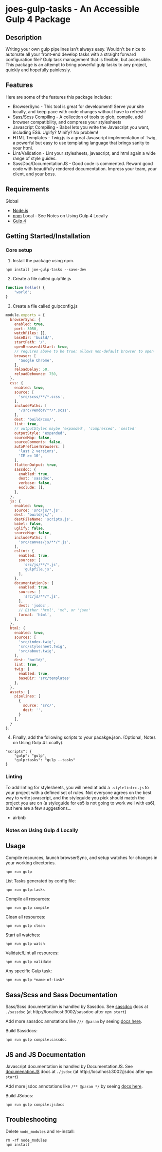 # joes-gulp-tasks - An Accessible Gulp 4 Package 

## Description
Writing your own gulp pipelines isn't always easy. Wouldn't be nice to automate all your front-end develop tasks with a straight forward configuration file? Gulp task management that is flexible, but accessible. This package is an attempt to bring powerful gulp tasks to any project, quickly and hopefully painlessly.
 
## Features

Here are some of the features this package includes:

* BrowserSync - This tool is great for development! Serve your site locally, and keep pace with code changes without have to refresh!
* Sass/Scss Compiling - A collection of tools to glob, compile, add browser compatibility, and compress your stylesheets
* Javascript Compiling - Babel lets you write the Javascript you want, including ES6. Uglify? Minify? No problem!
* HTML Templates - Twig.js is a great Javascript implementation of Twig, a powerful but easy to use templating language that brings sanity to your html.
* Lint/Validation - Lint your stylesheets, javascript, and html again a wide range of style guides.
* SassDoc/DocumentationJS - Good code is commented. Reward good code with beautifully rendered documentation. Impress your team, your client, and your boss.

## Requirements

Global
* [Node.js](https://nodejs.org/)
* [npm](https://www.npmjs.com/)
Local - See Notes on Using Gulp 4 Locally
* [Gulp 4](https://github.com/gulpjs/gulp/blob/4.0/docs/README.md)

## Getting Started/Installation

### Core setup 

1. Install the package using npm.

```
npm install joe-gulp-tasks --save-dev
```

2. Create a file called gulpfile.js

```javascript
function hello() {
    "world";
}
```

3. Create a file called gulpconfig.js

```javascript
module.exports = {
  browserSync: {
    enabled: true,
    port: 3050,
    watchFiles: [],
    baseDir: 'build/',
    startPath: '/',
    openBrowserAtStart: true,
    // requires above to be true; allows non-default browser to open
    browser: [
      'Google Chrome',
    ],
    reloadDelay: 50,
    reloadDebounce: 750,
  },
  css: {
    enabled: true,
    source: [
      'src/scss/**/*.scss',
    ],
    includePaths: [
      '/src/vendor/**/*.scss',
    ],
    dest: 'build/css/',
    lint: true,
    // outputStyles maybe 'expanded', 'compressed', 'nested'
    outputStyle: 'expanded',
    sourceMap: false,
    sourceComments: false,
    autoPrefixerBrowsers: [
      'last 2 versions',
      'IE >= 10',
    ],
    flattenOutput: true,
    sassdoc: {
      enabled: true,
      dest: 'sassdoc',
      verbose: false,
      exclude: [],
    },
  },
  js: {
    enabled: true,
    source: 'src/js/*.js',
    dest: 'build/js/',
    destFileName: 'scripts.js',
    babel: false,
    uglify: false,
    sourceMap: false,
    includePaths: [
      'src/canvas/js/**/*.js',
    ],
    eslint: {
      enabled: true,
      sources: [
        'src/js/**/*.js',
        'gulpfile.js',
      ],
    },
    documentationJs: {
      enabled: true,
      sources: [
        'src/js/**/*.js',
      ],
      dest: 'jsdoc',
      // Either 'html', 'md', or 'json'
      format: 'html',
    },
  },
  html: {
    enabled: true,
    sources: [
      'src/index.twig',
      'src/stylesheet.twig',
      'src/about.twig',
    ],
    dest: 'build/',
    lint: true,
    twig: {
      enabled: true,
      baseDir: 'src/templates'
    },
  },
  assets: {
    pipelines: [
      {
        source: 'src/',
        dest: '',
      }
    ],
  }
};
```

4. Finally, add the following scripts to your pacakge.json. (Optional, Notes on Using Gulp 4 Locally). 

```javacript
"scripts": {
    "gulp": "gulp",
    "gulp:tasks": "gulp --tasks"
}
```

### Linting

To add linting for stylesheets, you will need at add a `.stylelintrc.js` to your project with a defined set of rules. Not everyone agrees on the best way to write javascript, and the styleguide you pick should match the project you are on (a styleguide for es5 is not going to work well with es6), but here are a few suggestions...

* airbnb 

### Notes on Using Gulp 4 Locally

## Usage

Compile resources, launch browserSync, and setup watches for changes in your working directories.
```
npm run gulp
```

List Tasks generated by config file:
```
npm run gulp:tasks
```

Compile all resources:
```
npm run gulp compile
```

Clean all resources:
```
npm run gulp clean
```

Start all watches:
```
npm run gulp watch
```

Validate/Lint all resources:
```
npm run gulp validate
```

Any specific Gulp task:
```
npm run gulp *name-of-task*
```

## Sass/Scss and Sass Documentation

Sass/Scss documentation is handled by Sassdoc. See [sassdoc](http://sassdoc.com/) docs at `./sassdoc` (at http://localhost:3002/sassdoc after `npm start`)

Add more sassdoc annotations like `/// @param` by seeing [docs here](http://sassdoc.com/annotations).

Build Sassdocs:
```
npm run gulp compile:sassdoc
```

## JS and JS Documentation

Javascript documentation is handled by DocumentationJS. See [documenationJS](http://documentation.js.org/) docs at `./jsdoc` (at http://localhost:3002/jsdoc after `npm start`)

Add more jsdoc annotations like `/** @param */` by seeing [docs here](https://github.com/documentationjs/documentation/blob/master/docs/GETTING_STARTED.md).

Build JSdocs:
```
npm run gulp compile:jsdocs
```


## Troubleshooting

Delete `node_modules` and re-install:
```
rm -rf node_modules
npm install
```
